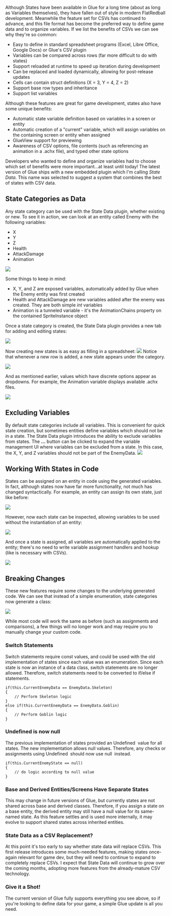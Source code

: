 Although States have been available in Glue for a long time (about as long as Variables themselves), they have fallen out of style in modern FlatRedball development. Meanwhile the feature set for CSVs has continued to advance, and this file format has become the preferred way to define game data and to organize variables. If we list the benefits of CSVs we can see why they're so common:

-   Easy to define in standard spreadsheet programs (Excel, Libre Office, Google Docs) or Glue's CSV plugin
-   Variables can be compared across rows (far more difficult to do with states)
-   Support reloaded at runtime to speed up iteration during development
-   Can be replaced and loaded dynamically, allowing for post-release updates
-   Cells can contain struct definitions (X = 3, Y = 4, Z = 2)
-   Support base row types and inheritance
-   Support list variables

Although these features are great for game development, states also have some unique benefits:

-   Automatic state variable definition based on variables in a screen or entity
-   Automatic creation of a "current" variable, which will assign variables on the containing screen or entity when assigned
-   GlueView support for previewing
-   Awareness of CSV options, file contents (such as referencing an animation in a .achx file), and typed other state options

Developers who wanted to define and organize variables had to choose which set of benefits were more important...at least until today! The latest version of Glue ships with a new embedded plugin which I'm calling *State Data*. This name was selected to suggest a system that combines the best of states with CSV data.

## State Categories as Data

Any state category can be used with the State Data plugin, whether existing or new. To see it in action, we can look at an entity called Enemy with the following variables:

-   X
-   Y
-   Z
-   Health
-   AttackDamage
-   Animation

![](/media/2018-06-img_5b2323aae5013.png)

Some things to keep in mind:

-   X, Y, and Z are exposed variables, automatically added by Glue when the Enemy entity was first created
-   Health and AttackDamage are new variables added after the enemy was created. They are both simple *int* variables
-   Animation is a tunneled variable - it's the AnimationChains property on the contained SpriteInstance object

Once a state category is created, the State Data plugin provides a new tab for adding and editing states:

![](/media/2018-06-img_5b23247aafa0e.png)

Now creating new states is as easy as filling in a spreadsheet: [![](/media/2018-06-2018-06-14_20-41-05.gif)](/media/2018-06-2018-06-14_20-41-05.gif) Notice that whenever a new row is added, a new state appears under the category.

![](/media/2018-06-img_5b2327963591b.png)

And as mentioned earlier, values which have discrete options appear as dropdowns. For example, the Animation variable displays available .achx files.

![](/media/2018-06-img_5b2328af9d21c.png)

## Excluding Variables

By default state categories include all variables. This is convenient for quick state creation, but sometimes entities define variables which should not be in a state. The State Data plugin introduces the ability to exclude variables from states. The **...** button can be clicked to expand the variable management UI where variables can be excluded from a state. In this case, the X, Y, and Z variables should not be part of the EnemyData. [![](/media/2018-06-2018-06-14_22-06-07.gif)](/media/2018-06-2018-06-14_22-06-07.gif)

## Working With States in Code

States can be assigned on an entity in code using the generated variables. In fact, although states now have far more functionality, not much has changed syntactically. For example, an entity can assign its own state, just like before:

![](/media/2018-06-img_5b23294fbf914.png)

However, now each state can be inspected, allowing variables to be used without the instantiation of an entity:

![](/media/2018-06-img_5b2329a6699b5.png)

And once a state is assigned, all variables are automatically applied to the entity; there's no need to write variable assignment handlers and hookup (like is necessary with CSVs).

![](/media/2018-06-img_5b232a5967208.png)

## Breaking Changes

These new features require some changes to the underlying generated code. We can see that instead of a simple enumeration, state categories now generate a class:

![](/media/2018-06-img_5b232ab3703a9.png)

While most code will work the same as before (such as assignments and comparisons), a few things will no longer work and may require you to manually change your custom code.

### Switch Statements

Switch statements require const values, and could be used with the old implementation of states since each value was an enumeration. Since each state is now an instance of a data class, switch statements are no longer allowed. Therefore, switch statements need to be converted to if/else if statements.

``` lang:c#
if(this.CurrentEnemyData == EnemyData.Skeleton)
{
    // Perform Skeleton logic
}
else if(this.CurrentEnemyData == EnemyData.Goblin)
{
    // Perform Goblin logic
}
```

### Undefined is now null

The previous implementation of states provided an Undefined  value for all states. The new implementation allows null values. Therefore, any checks or assignments using Undefined  should now use null  instead.

``` lang:c#
if(this.CurrentEnemyState == null)
{
    // do logic according to null value
}
```

### Base and Derived Entities/Screens Have Separate States

This may change in future versions of Glue, but currently states are not shared across base and derived classes. Therefore, if you assign a state on a base entity, the derived entity may still have a null value for its same-named state. As this feature settles and is used more internally, it may evolve to support shared states across inherited entities.

### State Data as a CSV Replacement?

At this point it's too early to say whether state data will replace CSVs. This first release introduces some much-needed features, making states once-again relevant for game dev, but they will need to continue to expand to completely replace CSVs. I expect that State Data will continue to grow over the coming months, adopting more features from the already-mature CSV technology.

### Give it a Shot!

The current version of Glue fully supports everything you see above, so if you're looking to define data for your game, a simple Glue update is all you need.
